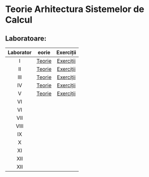 
# Teorie Arhitectura Sistemelor de Calcul

## Laboratoare:



|  Laborator | eorie  |  Exerciții |
|:-: |:-:|:-:|
| I  |  [Teorie](https://www.cs.ubbcluj.ro/~vancea/asc/ro-lab1-teorie.php) | [Exerciții](https://www.cs.ubbcluj.ro/~vancea/asc/ro-lab1-exercitii.php)  |
| II |  [Teorie](https://www.cs.ubbcluj.ro/~vancea/asc/ro-lab2-teorie.php) | [Exerciții](https://www.cs.ubbcluj.ro/~vancea/asc/ro-lab2-exercitii.php)  |
|III |  [Teorie](https://www.cs.ubbcluj.ro/~vancea/asc/ro-lab3-teorie.php) | [Exerciții](https://www.cs.ubbcluj.ro/~vancea/asc/ro-lab3-exercitii.php)  |
|  IV| [Teorie](https://www.cs.ubbcluj.ro/~vancea/asc/ro-lab4-teorie.php)  | [Exerciții](https://www.cs.ubbcluj.ro/~vancea/asc/ro-lab4-exercitii.php)  |
|  V |  [Teorie](https://www.cs.ubbcluj.ro/~vancea/asc/ro-lab5-teorie.php) | [Exerciții](https://www.cs.ubbcluj.ro/~vancea/asc/ro-lab5-exercitii.php)  |
|  VI|   |   |
|  VI|   |   |
| VII|   |   |
|VIII|   |   |
|  IX|   |   |
|  X |   |   |
|  XI|   |   |
| XII|   |   |
| XII|   |   |